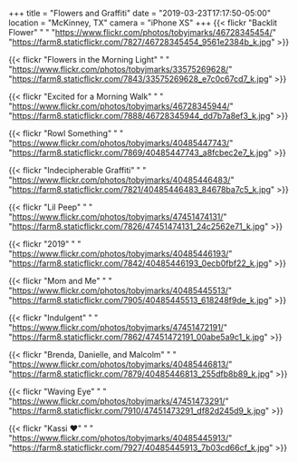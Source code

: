 +++
title = "Flowers and Graffiti"
date = "2019-03-23T17:17:50-05:00"
location = "McKinney, TX"
camera = "iPhone XS"
+++
{{< flickr "Backlit Flower"
           "                               "
           "https://www.flickr.com/photos/tobyjmarks/46728345454/"
           "https://farm8.staticflickr.com/7827/46728345454_9561e2384b_k.jpg" >}}

<!--more-->
{{< flickr "Flowers in the Morning Light"
           "                               "
           "https://www.flickr.com/photos/tobyjmarks/33575269628/"
           "https://farm8.staticflickr.com/7843/33575269628_e7c0c67cd7_k.jpg" >}}

{{< flickr "Excited for a Morning Walk"
           "                               "
           "https://www.flickr.com/photos/tobyjmarks/46728345944/"
           "https://farm8.staticflickr.com/7888/46728345944_dd7b7a8ef3_k.jpg" >}}

{{< flickr "Rowl Something"
           "                               "
           "https://www.flickr.com/photos/tobyjmarks/40485447743/"
           "https://farm8.staticflickr.com/7869/40485447743_a8fcbec2e7_k.jpg" >}}

{{< flickr "Indecipherable Graffiti"
           "                               "
           "https://www.flickr.com/photos/tobyjmarks/40485446483/"
           "https://farm8.staticflickr.com/7821/40485446483_84678ba7c5_k.jpg" >}}

{{< flickr "Lil Peep"
           "                               "
           "https://www.flickr.com/photos/tobyjmarks/47451474131/"
           "https://farm8.staticflickr.com/7826/47451474131_24c2562e71_k.jpg" >}}

{{< flickr "2019"
           "                               "
           "https://www.flickr.com/photos/tobyjmarks/40485446193/"
           "https://farm8.staticflickr.com/7842/40485446193_0ecb0fbf22_k.jpg" >}}

{{< flickr "Mom and Me"
           "                               "
           "https://www.flickr.com/photos/tobyjmarks/40485445513/"
           "https://farm8.staticflickr.com/7905/40485445513_618248f9de_k.jpg" >}}

{{< flickr "Indulgent"
           "                               "
           "https://www.flickr.com/photos/tobyjmarks/47451472191/"
           "https://farm8.staticflickr.com/7862/47451472191_00abe5a9c1_k.jpg" >}}

{{< flickr "Brenda, Danielle, and Malcolm"
           "                               "
           "https://www.flickr.com/photos/tobyjmarks/40485446813/"
           "https://farm8.staticflickr.com/7879/40485446813_255dfb8b89_k.jpg" >}}

{{< flickr "Waving Eye"
           "                               "
           "https://www.flickr.com/photos/tobyjmarks/47451473291/"
           "https://farm8.staticflickr.com/7910/47451473291_df82d245d9_k.jpg" >}}

{{< flickr "Kassi ❤️"
           "                               "
           "https://www.flickr.com/photos/tobyjmarks/40485445913/"
           "https://farm8.staticflickr.com/7927/40485445913_7b03cd66cf_k.jpg" >}}
           